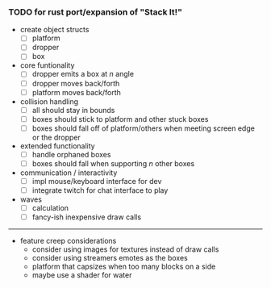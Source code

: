 ### TODO for rust port/expansion of "Stack It!"
* create object structs
    - [ ] platform
    - [ ] dropper
    - [ ] box
* core funtionality
    - [ ] dropper emits a box at *n* angle
    - [ ] dropper moves back/forth
    - [ ] platform moves back/forth
* collision handling
    - [ ] all should stay in bounds
    - [ ] boxes should stick to platform and other stuck boxes
    - [ ] boxes should fall off of platform/others when meeting screen edge or the dropper
* extended functionality
    - [ ] handle orphaned boxes
    - [ ] boxes should fall when supporting *n* other boxes
* communication / interactivity
    - [ ] impl mouse/keyboard interface for dev
    - [ ] integrate twitch for chat interface to play
* waves
    - [ ] calculation
    - [ ] fancy-ish inexpensive draw calls
___
* feature creep considerations
    * consider using images for textures instead of draw calls
    * consider using streamers emotes as the boxes
    * platform that capsizes when too many blocks on a side
    * maybe use a shader for water